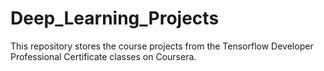 # Deep_Learning_Projects
This repository stores the course projects from the Tensorflow Developer Professional Certificate classes on Coursera.   
